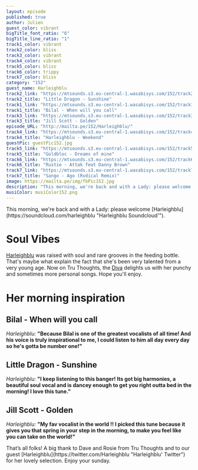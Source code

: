 ```yaml
---
layout: episode
published: true
author: Julien
guest_color: vibrant
bigTitle_font_ratio: "6"
bigTitle_line_ratio: "1"
track1_color: vibrant
track2_color: bliss
track3_color: vibrant
track4_color: vibrant
track5_color: bliss
track6_color: trippy
track7_color: bliss
category: "152"
guest_name: Harleighblu
track2_link: "https://mtsounds.s3.eu-central-1.wasabisys.com/152/track2.mp3"
track2_title: "Little Dragon - Sunshine"
track1_link: "https://mtsounds.s3.eu-central-1.wasabisys.com/152/track1.mp3"
track1_title: "Bilal - When will you call"
track3_link: "https://mtsounds.s3.eu-central-1.wasabisys.com/152/track3.mp3"
track3_title: "Jill Scott - Golden"
episode_URL: "http://mailta.pe/152/Harleighblu/"
track4_link: "https://mtsounds.s3.eu-central-1.wasabisys.com/152/track4.mp3"
track4_title: "Harleighblu - Weekend"
guestPic: guestPic152.jpg
track5_link: "https://mtsounds.s3.eu-central-1.wasabisys.com/152/track5.mp3"
track5_title: "Goldbloc - Dreams of mine"
track6_link: "https://mtsounds.s3.eu-central-1.wasabisys.com/152/track6.mp3"
track6_title: "Rustie - Attak feat Danny Brown"
track7_link: "https://mtsounds.s3.eu-central-1.wasabisys.com/152/track7.mp3"
track7_title: "Sango - Ago (Rvdical Remix)"
image: https://mailta.pe/img/fbPic152.jpg
description: "This morning, we're back and with a Lady: please welcome Harleighblu !"
musiColor: musiColor152.png
---
```


<p id="introduction">
This morning, we're back and with a Lady: please welcome [Harleighblu](https://soundcloud.com/harleighblu "Harleighblu Soundcloud'").</p>
 
# Soul Vibes
 
[Harleighblu](https://www.facebook.com/HarleighbluOfficial "Harleighblu Facebook'") was raised with soul and rare grooves in the feeding bottle. That's maybe what explain the fact that she's been very talented from a very young age. Now on Tru Thoughts, the [Diva](http://www.tru-thoughts.co.uk/artists/harleighblu "Harleighblu's Tru Thoughts Page") delights us with her punchy and sometimes more personal songs. Hope you'll enjoy.
 
# Her morning inspiration
 
## Bilal - When will you call
_Harleighblu:_ **"**Because Bilal is one of the greatest vocalists of all time! And his voice is truly inspirational to me, I could listen to him all day every day so he's gotta be number one!**"**
 
## Little Dragon - Sunshine
_Harleighblu:_ **"**I keep listening to this banger! Its got big harmonies, a beautiful soul vocal and is dancey enough to get you right outta bed in the morning! I love this tune.**"**
 
## Jill Scott - Golden
_Harleighblu:_ **"**My fav vocalist in the world !! I picked this tune because it gives you that spring in your step in the morning, to make you feel like you can take on the world!**"**
 
<p id="outroduction">
That’s all folks! A big thank to Dave and Rosie from Tru Thoughts and to our guest [Harleighblu](https://twitter.com/Harleighblu "Harleighblu' Twitter") for her lovely selection. Enjoy your sunday.
</p>